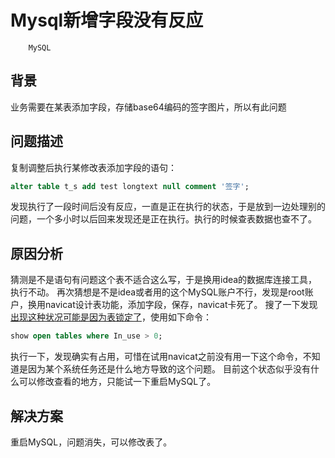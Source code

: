# Mysql新增字段没有反应

        MySQL

## 背景

业务需要在某表添加字段，存储base64编码的签字图片，所以有此问题

## 问题描述

复制调整后执行某修改表添加字段的语句：

```sql
alter table t_s add test longtext null comment '签字';
```

发现执行了一段时间后没有反应，一直是正在执行的状态，于是放到一边处理别的问题，一个多小时以后回来发现还是正在执行。执行的时候查表数据也查不了。

## 原因分析

猜测是不是语句有问题这个表不适合这么写，于是换用idea的数据库连接工具，执行不动。
再次猜想是不是idea或者用的这个MySQL账户不行，发现是root账户，换用navicat设计表功能，添加字段，保存，navicat卡死了。
搜了一下发现[出现这种状况可能是因为表锁定了](https://zidian.openjq.com/?id=21224)，使用如下命令：
```sql
show open tables where In_use > 0;
```
执行一下，发现确实有占用，可惜在试用navicat之前没有用一下这个命令，不知道是因为某个系统任务还是什么地方导致的这个问题。
目前这个状态似乎没有什么可以修改查看的地方，只能试一下重启MySQL了。

## 解决方案

重启MySQL，问题消失，可以修改表了。
